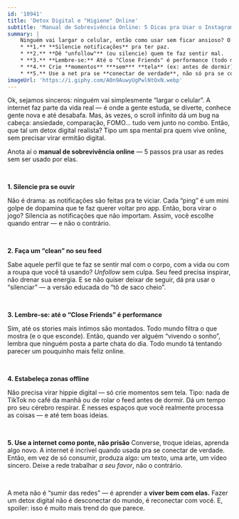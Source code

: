 ```yaml
---
id: '10941'
title: 'Detox Digital e "Higiene" Online'
subtitle: 'Manual de Sobrevivência Online: 5 Dicas pra Usar o Instagram e o TikTok Sem Pirar'
summary: |
    Ninguém vai largar o celular, então como usar sem ficar ansioso? O texto dá 5 dicas de ouro:
    * **1.** **Silencie notificações** pra ter paz.
    * **2.** **Dê "unfollow"** (ou silencie) quem te faz sentir mal.
    * **3.** **Lembre-se:** Até o "Close Friends" é performance (todo mundo edita a vida).
    * **4.** Crie **momentos** ***sem*** **tela** (ex: antes de dormir).
    * **5.** Use a net pra se **conectar de verdade**, não só pra se comparar.
imageUrl: 'https://i.giphy.com/A0n9AuwyUgPwlNtOxN.webp'
---
```


Ok, sejamos sinceros: ninguém vai simplesmente “largar o celular”. A internet faz parte da vida real — é onde a gente estuda, se diverte, conhece gente nova e até desabafa. Mas, às vezes, o scroll infinito dá um bug na cabeça: ansiedade, comparação, FOMO… tudo vem junto no combo. Então, que tal um detox digital realista? Tipo um spa mental pra quem vive online, sem precisar virar ermitão digital.

Anota aí o **manual de sobrevivência online** — 5 passos pra usar as redes sem ser usado por elas. 

&nbsp;

**1. Silencie pra se ouvir**

Não é drama: as notificações são feitas pra te viciar. Cada “ping” é um mini golpe de dopamina que te faz querer voltar pro app. Então, bora virar o jogo? Silencia as notificações que não importam. Assim, você escolhe quando entrar — e não o contrário.

&nbsp;

**2. Faça um “clean” no seu feed**

Sabe aquele perfil que te faz se sentir mal com o corpo, com a vida ou com a roupa que você tá usando? *Unfollow* sem culpa. Seu feed precisa inspirar, não drenar sua energia. E se não quiser deixar de seguir, dá pra usar o “silenciar” — a versão educada do “tô de saco cheio”.

&nbsp;

**3. Lembre-se: até o “Close Friends” é performance**

Sim, até os stories mais íntimos são montados. Todo mundo filtra o que mostra (e o que esconde). Então, quando ver alguém “vivendo o sonho”, lembra que ninguém posta a parte chata do dia. Todo mundo tá tentando parecer um pouquinho mais feliz online.

&nbsp;

**4. Estabeleça zonas offline**

Não precisa virar hippie digital — só crie momentos sem tela. Tipo: nada de TikTok no café da manhã ou de rolar o feed antes de dormir. Dá um tempo pro seu cérebro respirar. É nesses espaços que você realmente processa as coisas — e até tem boas ideias.

&nbsp;

**5. Use a internet como ponte, não prisão**
Converse, troque ideias, aprenda algo novo. A internet é incrível quando usada pra se conectar de verdade. Então, em vez de só consumir, produza algo: um texto, uma arte, um vídeo sincero. Deixe a rede trabalhar *a seu favor*, não o contrário.

&nbsp;

A meta não é “sumir das redes” — é aprender a **viver bem com elas.** Fazer um detox digital não é desconectar do mundo, é reconectar com você. E, spoiler: isso é muito mais trend do que parece. 